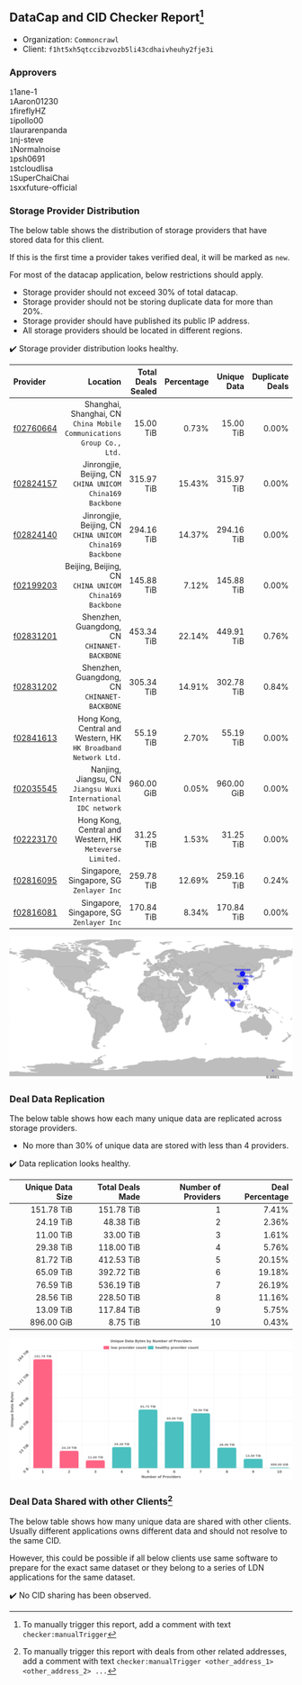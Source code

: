 ## DataCap and CID Checker Report[^1]
 - Organization: `Commoncrawl`
 - Client: `f1ht5xh5qtccibzvozb5li43cdhaivheuhy2fje3i`
### Approvers
`1`1ane-1<br/>`1`Aaron01230<br/>`1`fireflyHZ<br/>`1`ipollo00<br/>`1`laurarenpanda<br/>`1`nj-steve<br/>`1`Normalnoise<br/>`1`psh0691<br/>`1`stcloudlisa<br/>`1`SuperChaiChai<br/>`1`sxxfuture-official


### Storage Provider Distribution
The below table shows the distribution of storage providers that have stored data for this client.

If this is the first time a provider takes verified deal, it will be marked as `new`.

For most of the datacap application, below restrictions should apply.
 - Storage provider should not exceed 30% of total datacap.
 - Storage provider should not be storing duplicate data for more than 20%.
 - Storage provider should have published its public IP address.
 - All storage providers should be located in different regions.

✔️ Storage provider distribution looks healthy.

| Provider                                              |                                                                 Location | Total Deals Sealed | Percentage | Unique Data | Duplicate Deals |
| :---------------------------------------------------- | -----------------------------------------------------------------------: | -----------------: | ---------: | ----------: | --------------: |
| [f02760664](https://filfox.info/en/address/f02760664) | Shanghai, Shanghai, CN<br/>`China Mobile Communications Group Co., Ltd.` |          15.00 TiB |      0.73% |   15.00 TiB |           0.00% |
| [f02824157](https://filfox.info/en/address/f02824157) |             Jinrongjie, Beijing, CN<br/>`CHINA UNICOM China169 Backbone` |         315.97 TiB |     15.43% |  315.97 TiB |           0.00% |
| [f02824140](https://filfox.info/en/address/f02824140) |             Jinrongjie, Beijing, CN<br/>`CHINA UNICOM China169 Backbone` |         294.16 TiB |     14.37% |  294.16 TiB |           0.00% |
| [f02199203](https://filfox.info/en/address/f02199203) |                Beijing, Beijing, CN<br/>`CHINA UNICOM China169 Backbone` |         145.88 TiB |      7.12% |  145.88 TiB |           0.00% |
| [f02831201](https://filfox.info/en/address/f02831201) |                          Shenzhen, Guangdong, CN<br/>`CHINANET-BACKBONE` |         453.34 TiB |     22.14% |  449.91 TiB |           0.76% |
| [f02831202](https://filfox.info/en/address/f02831202) |                          Shenzhen, Guangdong, CN<br/>`CHINANET-BACKBONE` |         305.34 TiB |     14.91% |  302.78 TiB |           0.84% |
| [f02841613](https://filfox.info/en/address/f02841613) |       Hong Kong, Central and Western, HK<br/>`HK Broadband Network Ltd.` |          55.19 TiB |      2.70% |   55.19 TiB |           0.00% |
| [f02035545](https://filfox.info/en/address/f02035545) |        Nanjing, Jiangsu, CN<br/>`Jiangsu Wuxi International IDC network` |         960.00 GiB |      0.05% |  960.00 GiB |           0.00% |
| [f02223170](https://filfox.info/en/address/f02223170) |              Hong Kong, Central and Western, HK<br/>`Meteverse Limited.` |          31.25 TiB |      1.53% |   31.25 TiB |           0.00% |
| [f02816095](https://filfox.info/en/address/f02816095) |                              Singapore, Singapore, SG<br/>`Zenlayer Inc` |         259.78 TiB |     12.69% |  259.16 TiB |           0.24% |
| [f02816081](https://filfox.info/en/address/f02816081) |                              Singapore, Singapore, SG<br/>`Zenlayer Inc` |         170.84 TiB |      8.34% |  170.84 TiB |           0.00% |

<img src="https://raw.githubusercontent.com/data-preservation-programs/filplus-checker-assets/main/filecoin-project/filecoin-plus-large-datasets/issues/2287/1703757306718.png"/>

### Deal Data Replication
The below table shows how each many unique data are replicated across storage providers.

- No more than 30% of unique data are stored with less than 4 providers.

✔️ Data replication looks healthy.

| Unique Data Size | Total Deals Made | Number of Providers | Deal Percentage |
| ---------------: | ---------------: | ------------------: | --------------: |
|       151.78 TiB |       151.78 TiB |                   1 |           7.41% |
|        24.19 TiB |        48.38 TiB |                   2 |           2.36% |
|        11.00 TiB |        33.00 TiB |                   3 |           1.61% |
|        29.38 TiB |       118.00 TiB |                   4 |           5.76% |
|        81.72 TiB |       412.53 TiB |                   5 |          20.15% |
|        65.09 TiB |       392.72 TiB |                   6 |          19.18% |
|        76.59 TiB |       536.19 TiB |                   7 |          26.19% |
|        28.56 TiB |       228.50 TiB |                   8 |          11.16% |
|        13.09 TiB |       117.84 TiB |                   9 |           5.75% |
|       896.00 GiB |         8.75 TiB |                  10 |           0.43% |

<img src="https://raw.githubusercontent.com/data-preservation-programs/filplus-checker-assets/main/filecoin-project/filecoin-plus-large-datasets/issues/2287/1703757307521.png"/>

### Deal Data Shared with other Clients[^3]
The below table shows how many unique data are shared with other clients.
Usually different applications owns different data and should not resolve to the same CID.

However, this could be possible if all below clients use same software to prepare for the exact same dataset or they belong to a series of LDN applications for the same dataset.

✔️ No CID sharing has been observed.

[^1]: To manually trigger this report, add a comment with text `checker:manualTrigger`

[^2]: Deals from those addresses are combined into this report as they are specified with `checker:manualTrigger`

[^3]: To manually trigger this report with deals from other related addresses, add a comment with text `checker:manualTrigger <other_address_1> <other_address_2> ...`
